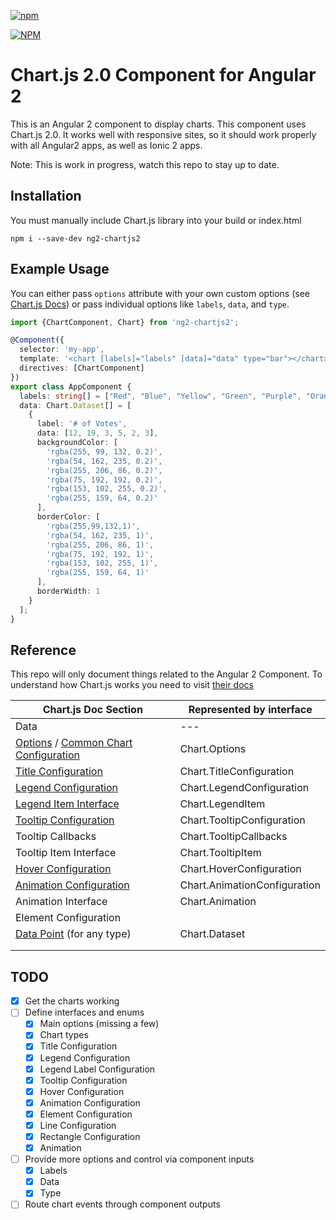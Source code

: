 [![npm](https://img.shields.io/npm/l/express.svg)](https://www.npmjs.com/package/ng2-chartjs2)

[![NPM](https://nodei.co/npm/ng2-chartjs2.png?stars&downloads)](https://nodei.co/npm/ng2-chartjs2/)

# Chart.js 2.0 Component for Angular 2
This is an Angular 2 component to display charts. This component uses Chart.js 2.0. It works well with responsive sites, so it should work properly with all Angular2 apps, as well as Ionic 2 apps.

Note: This is work in progress, watch this repo to stay up to date.
 
## Installation
You must manually include Chart.js library into your build or index.html

```
npm i --save-dev ng2-chartjs2
```

## Example Usage
You can either pass `options` attribute with your own custom options (see [Chart.js Docs](http://www.chartjs.org/docs/)) or pass individual options like `labels`, `data`, and `type`.

```typescript
import {ChartComponent, Chart} from 'ng2-chartjs2';

@Component({
  selector: 'my-app',
  template: '<chart [labels]="labels" [data]="data" type="bar"></chart>',
  directives: [ChartComponent]
})
export class AppComponent {
  labels: string[] = ["Red", "Blue", "Yellow", "Green", "Purple", "Orange"];
  data: Chart.Dataset[] = [
    {
      label: '# of Votes',
      data: [12, 19, 3, 5, 2, 3],
      backgroundColor: [
        'rgba(255, 99, 132, 0.2)',
        'rgba(54, 162, 235, 0.2)',
        'rgba(255, 206, 86, 0.2)',
        'rgba(75, 192, 192, 0.2)',
        'rgba(153, 102, 255, 0.2)',
        'rgba(255, 159, 64, 0.2)'
      ],
      borderColor: [
        'rgba(255,99,132,1)',
        'rgba(54, 162, 235, 1)',
        'rgba(255, 206, 86, 1)',
        'rgba(75, 192, 192, 1)',
        'rgba(153, 102, 255, 1)',
        'rgba(255, 159, 64, 1)'
      ],
      borderWidth: 1
    }
  ];
}
```

## Reference
This repo will only document things related to the Angular 2 Component. To understand how Chart.js works you need to visit [their docs](http://www.chartjs.org/docs/)

| Chart.js Doc Section  | Represented by interface |
|---|---|
| Data|---|
| [Options](http://www.chartjs.org/docs/#chart-configuration-creating-a-chart-with-options) / [Common Chart Configuration](http://www.chartjs.org/docs/#chart-configuration-common-chart-configuration) |Chart.Options |
| [Title Configuration](http://www.chartjs.org/docs/#chart-configuration-title-configuration) |Chart.TitleConfiguration|
| [Legend Configuration](http://www.chartjs.org/docs/#chart-configuration-legend-configuration) |Chart.LegendConfiguration|
| [Legend Item Interface](http://www.chartjs.org/docs/#chart-configuration-legend-configuration) |Chart.LegendItem|
| [Tooltip Configuration](http://www.chartjs.org/docs/#chart-configuration-tooltip-configuration) |Chart.TooltipConfiguration|
| Tooltip Callbacks | Chart.TooltipCallbacks |
| Tooltip Item Interface | Chart.TooltipItem |
| [Hover Configuration](http://www.chartjs.org/docs/#chart-configuration-hover-configuration) | Chart.HoverConfiguration |
| [Animation Configuration](http://www.chartjs.org/docs/#chart-configuration-animation-configuration) | Chart.AnimationConfiguration |
| Animation Interface | Chart.Animation |
| Element Configuration | |
| [Data Point](http://www.chartjs.org/docs/#line-chart-data-points) (for any type) | Chart.Dataset |
| | |
| | |


## TODO
- [x] Get the charts working
- [ ] Define interfaces and enums
  - [x] Main options (missing a few)
  - [x] Chart types
  - [x] Title Configuration
  - [x] Legend Configuration
  - [x] Legend Label Configuration
  - [x] Tooltip Configuration
  - [x] Hover Configuration
  - [x] Animation Configuration
  - [x] Element Configuration
  - [x] Line Configuration
  - [x] Rectangle Configuration
  - [x] Animation
- [ ] Provide more options and control via component inputs
  - [x] Labels
  - [x] Data
  - [x] Type
- [ ] Route chart events through component outputs